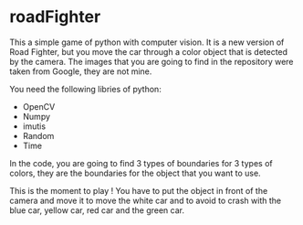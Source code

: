 # roadFighter

This a simple game of python with computer vision.
It is a new version of Road Fighter, but you move the car through a color object that is detected by the camera.
The images that you are going to find in the repository were taken from Google, they are not mine.

You need the following libries of python:
- OpenCV
- Numpy
- imutis
- Random
- Time

In the code, you are going to find 3 types of boundaries for 3 types of colors, they are the boundaries for the object that you want to use. 

This is the moment to play ! 
You have to put the object in front of the camera and move it to move the white car and to avoid to crash with the blue car, yellow car, red car and the green car.